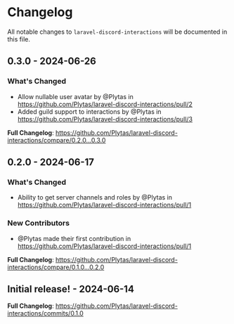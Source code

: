 # Changelog

All notable changes to `laravel-discord-interactions` will be documented in this file.

## 0.3.0 - 2024-06-26

### What's Changed

* Allow nullable user avatar by @Plytas in https://github.com/Plytas/laravel-discord-interactions/pull/2
* Added guild support to interactions by @Plytas in https://github.com/Plytas/laravel-discord-interactions/pull/3

**Full Changelog**: https://github.com/Plytas/laravel-discord-interactions/compare/0.2.0...0.3.0

## 0.2.0 - 2024-06-17

### What's Changed

* Ability to get server channels and roles by @Plytas in https://github.com/Plytas/laravel-discord-interactions/pull/1

### New Contributors

* @Plytas made their first contribution in https://github.com/Plytas/laravel-discord-interactions/pull/1

**Full Changelog**: https://github.com/Plytas/laravel-discord-interactions/compare/0.1.0...0.2.0

## Initial release! - 2024-06-14

**Full Changelog**: https://github.com/Plytas/laravel-discord-interactions/commits/0.1.0
